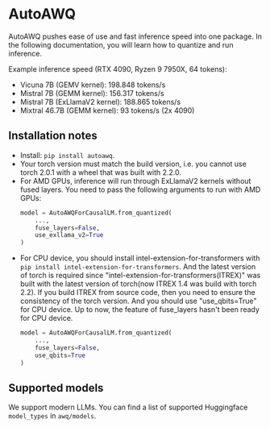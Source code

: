 # AutoAWQ

AutoAWQ pushes ease of use and fast inference speed into one package. In the following documentation,
you will learn how to quantize and run inference.

Example inference speed (RTX 4090, Ryzen 9 7950X, 64 tokens):

- Vicuna 7B (GEMV kernel): 198.848 tokens/s
- Mistral 7B (GEMM kernel): 156.317 tokens/s
- Mistral 7B (ExLlamaV2 kernel): 188.865 tokens/s
- Mixtral 46.7B (GEMM kernel): 93 tokens/s (2x 4090)

## Installation notes

- Install: `pip install autoawq`.
- Your torch version must match the build version, i.e. you cannot use torch 2.0.1 with a wheel that was built with 2.2.0.
- For AMD GPUs, inference will run through ExLlamaV2 kernels without fused layers. You need to pass the following arguments to run with AMD GPUs:
    ```python
    model = AutoAWQForCausalLM.from_quantized(
        ...,
        fuse_layers=False,
        use_exllama_v2=True
    )
    ```
- For CPU device, you should install intel-extension-for-transformers with `pip install intel-extension-for-transformers`. And the latest version of torch is required since "intel-extension-for-transformers(ITREX)" was built with the latest version of torch(now ITREX 1.4 was build with torch 2.2). If you build ITREX from source code, then you need to ensure the consistency of the torch version. And you should use "use_qbits=True" for CPU device. Up to now, the feature of fuse_layers hasn't been ready for CPU device.
    ```python
    model = AutoAWQForCausalLM.from_quantized(
        ...,
        fuse_layers=False,
        use_qbits=True
    )
    ```

## Supported models

We support modern LLMs. You can find a list of supported Huggingface `model_types` in `awq/models`.